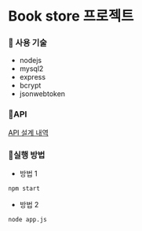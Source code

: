 # Book store 프로젝트

### 📘 사용 기술

- nodejs
- mysql2
- express
- bcrypt
- jsonwebtoken

### 📘API

[API 설계 내역](./docs/API.md)

### 📘실행 방법

- 방법 1

```bash
npm start
```

- 방법 2

```bash
node app.js
```
